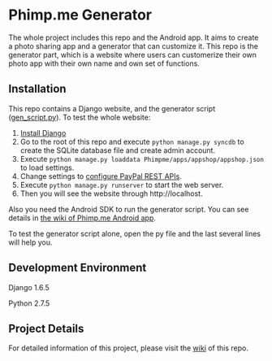 Phimp.me Generator
=======

The whole project includes this repo and the Android app. It aims to create a photo sharing app and a generator that can customize it. This repo is the generator part, which is a website where users can customerize their own photo app with their own name and own set of functions.

Installation
-------

This repo contains a Django website, and the generator script ([gen_script.py](Phimpme/generator/gen_script.py)).
To test the whole website:
1. [Install Django](https://www.djangoproject.com/download/)
2. Go to the root of this repo and execute `python manage.py syncdb` to create the SQLite database file and create admin account.
3. Execute `python manage.py loaddata Phimpme/apps/appshop/appshop.json` to load settings.
4. Change settings to [configure PayPal REST APIs](../../wiki#paypal-rest-api-configuration).
5. Execute `python manage.py runserver` to start the web server.
6. Then you will see the website through http://localhost.

Also you need the Android SDK to run the generator script. You can see details in [the wiki of Phimp.me Android app](https://github.com/phimpme/android/wiki#build-in-command-line).

To test the generator script alone, open the py file and the last several lines will help you.

Development Environment
-------

Django 1.6.5

Python 2.7.5

Project Details
-------

For detailed information of this project, please visit the [wiki](../../wiki) of this repo.
